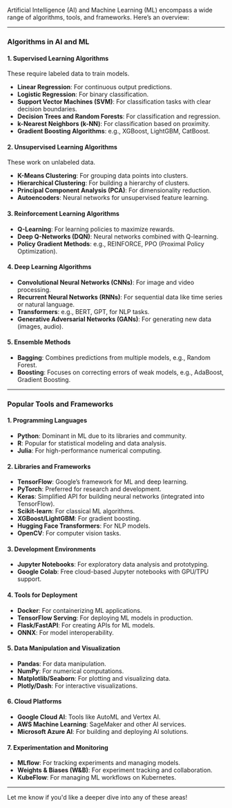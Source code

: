 Artificial Intelligence (AI) and Machine Learning (ML) encompass a wide range of algorithms, tools, and frameworks. Here’s an overview:

---

### **Algorithms in AI and ML**
#### **1. Supervised Learning Algorithms**
These require labeled data to train models.
- **Linear Regression**: For continuous output predictions.
- **Logistic Regression**: For binary classification.
- **Support Vector Machines (SVM)**: For classification tasks with clear decision boundaries.
- **Decision Trees and Random Forests**: For classification and regression.
- **k-Nearest Neighbors (k-NN)**: For classification based on proximity.
- **Gradient Boosting Algorithms**: e.g., XGBoost, LightGBM, CatBoost.

#### **2. Unsupervised Learning Algorithms**
These work on unlabeled data.
- **K-Means Clustering**: For grouping data points into clusters.
- **Hierarchical Clustering**: For building a hierarchy of clusters.
- **Principal Component Analysis (PCA)**: For dimensionality reduction.
- **Autoencoders**: Neural networks for unsupervised feature learning.

#### **3. Reinforcement Learning Algorithms**
- **Q-Learning**: For learning policies to maximize rewards.
- **Deep Q-Networks (DQN)**: Neural networks combined with Q-learning.
- **Policy Gradient Methods**: e.g., REINFORCE, PPO (Proximal Policy Optimization).

#### **4. Deep Learning Algorithms**
- **Convolutional Neural Networks (CNNs)**: For image and video processing.
- **Recurrent Neural Networks (RNNs)**: For sequential data like time series or natural language.
- **Transformers**: e.g., BERT, GPT, for NLP tasks.
- **Generative Adversarial Networks (GANs)**: For generating new data (images, audio).

#### **5. Ensemble Methods**
- **Bagging**: Combines predictions from multiple models, e.g., Random Forest.
- **Boosting**: Focuses on correcting errors of weak models, e.g., AdaBoost, Gradient Boosting.

---

### **Popular Tools and Frameworks**
#### **1. Programming Languages**
- **Python**: Dominant in ML due to its libraries and community.
- **R**: Popular for statistical modeling and data analysis.
- **Julia**: For high-performance numerical computing.

#### **2. Libraries and Frameworks**
- **TensorFlow**: Google’s framework for ML and deep learning.
- **PyTorch**: Preferred for research and development.
- **Keras**: Simplified API for building neural networks (integrated into TensorFlow).
- **Scikit-learn**: For classical ML algorithms.
- **XGBoost/LightGBM**: For gradient boosting.
- **Hugging Face Transformers**: For NLP models.
- **OpenCV**: For computer vision tasks.

#### **3. Development Environments**
- **Jupyter Notebooks**: For exploratory data analysis and prototyping.
- **Google Colab**: Free cloud-based Jupyter notebooks with GPU/TPU support.

#### **4. Tools for Deployment**
- **Docker**: For containerizing ML applications.
- **TensorFlow Serving**: For deploying ML models in production.
- **Flask/FastAPI**: For creating APIs for ML models.
- **ONNX**: For model interoperability.

#### **5. Data Manipulation and Visualization**
- **Pandas**: For data manipulation.
- **NumPy**: For numerical computations.
- **Matplotlib/Seaborn**: For plotting and visualizing data.
- **Plotly/Dash**: For interactive visualizations.

#### **6. Cloud Platforms**
- **Google Cloud AI**: Tools like AutoML and Vertex AI.
- **AWS Machine Learning**: SageMaker and other AI services.
- **Microsoft Azure AI**: For building and deploying AI solutions.

#### **7. Experimentation and Monitoring**
- **MLflow**: For tracking experiments and managing models.
- **Weights & Biases (W&B)**: For experiment tracking and collaboration.
- **KubeFlow**: For managing ML workflows on Kubernetes.

---

Let me know if you'd like a deeper dive into any of these areas!
